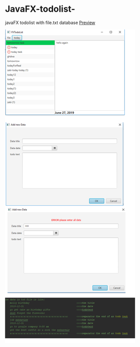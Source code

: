 # JavaFX-todolist-
javaFX todolist with file.txt database 
[Preview](https://youtu.be/paTo-gPXmR4)



![Alt text](https://github.com/abdeelmadjid/javaFx-todolist/blob/master/New%20Bitmap%20Image.bmp?raw=true "screenshots")

